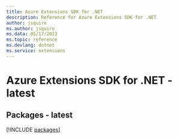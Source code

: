 ```yaml
---
title: Azure Extensions SDK for .NET
description: Reference for Azure Extensions SDK for .NET
author: jsquire
ms.author: jsquire
ms.data: 05/17/2023
ms.topic: reference
ms.devlang: dotnet
ms.service: extensions
---
```

# Azure Extensions SDK for .NET - latest
## Packages - latest
[!INCLUDE [packages](extensions-index.md)]